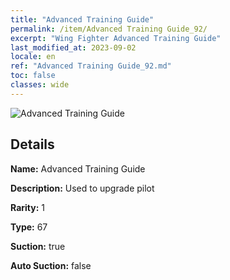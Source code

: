 ```yaml
---
title: "Advanced Training Guide"
permalink: /item/Advanced Training Guide_92/
excerpt: "Wing Fighter Advanced Training Guide"
last_modified_at: 2023-09-02
locale: en
ref: "Advanced Training Guide_92.md"
toc: false
classes: wide
---
```



 ![Advanced Training Guide](/images/item/Advanced_Training_Guide_p.png)



## Details

 **Name:** Advanced Training Guide 

 **Description:** Used to upgrade pilot

 **Rarity:** 1 

 **Type:** 67 

 **Suction:** true 

 **Auto Suction:** false 


